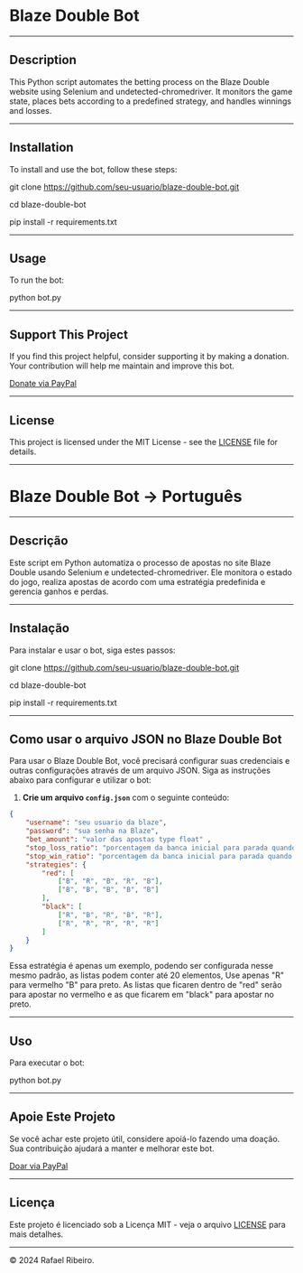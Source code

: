 # Blaze Double Bot

---

## Description

This Python script automates the betting process on the Blaze Double website using Selenium and undetected-chromedriver. It monitors the game state, places bets according to a predefined strategy, and handles winnings and losses.

---

## Installation

To install and use the bot, follow these steps:

git clone https://github.com/seu-usuario/blaze-double-bot.git

cd blaze-double-bot

pip install -r requirements.txt


---

## Usage

To run the bot:

python bot.py


---

## Support This Project

If you find this project helpful, consider supporting it by making a donation. Your contribution will help me maintain and improve this bot.

[Donate via PayPal](https://www.paypal.com/donate?hosted_button_id=SEU-CÓDIGO-DO-BOTÃO)

---

## License

This project is licensed under the MIT License - see the [LICENSE](LICENSE) file for details.

---

# Blaze Double Bot -> Português

---

## Descrição

Este script em Python automatiza o processo de apostas no site Blaze Double usando Selenium e undetected-chromedriver. Ele monitora o estado do jogo, realiza apostas de acordo com uma estratégia predefinida e gerencia ganhos e perdas.

---

## Instalação

Para instalar e usar o bot, siga estes passos:

git clone https://github.com/seu-usuario/blaze-double-bot.git

cd blaze-double-bot

pip install -r requirements.txt


---

## Como usar o arquivo JSON no Blaze Double Bot

Para usar o Blaze Double Bot, você precisará configurar suas credenciais e outras configurações através de um arquivo JSON. Siga as instruções abaixo para configurar e utilizar o bot:

1. **Crie um arquivo `config.json`** com o seguinte conteúdo:

```json
{
    "username": "seu usuario da blaze",
    "password": "sua senha na Blaze",
    "bet_amount": "valor das apostas type float" ,
    "stop_loss_ratio": "porcentagem da banca inicial para parada quando houver perdas type float",
    "stop_win_ratio": "porcentagem da banca inicial para parada quando houver ganhos type float",
    "strategies": {
        "red": [
            ["B", "R", "B", "R", "B"],
            ["B", "B", "B", "B", "B"]
        ],
        "black": [
            ["R", "B", "R", "B", "R"],
            ["R", "R", "R", "R", "R"]
        ]
    }
}
```
Essa estratégia é apenas um exemplo, podendo ser configurada nesse mesmo padrão, as listas podem
conter até 20 elementos, Use apenas "R" para vermelho "B" para preto.
As listas que ficaren dentro de "red" serão para apostar no vermelho e as que ficarem em "black" para apostar no preto.

---
## Uso


Para executar o bot:

python bot.py


---

## Apoie Este Projeto

Se você achar este projeto útil, considere apoiá-lo fazendo uma doação. Sua contribuição ajudará a manter e melhorar este bot.

[Doar via PayPal](https://www.paypal.com/donate?hosted_button_id=SEU-CÓDIGO-DO-BOTÃO)

---

## Licença

Este projeto é licenciado sob a Licença MIT - veja o arquivo [LICENSE](LICENSE) para mais detalhes.

---

© 2024 Rafael Ribeiro.
